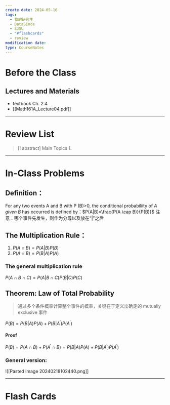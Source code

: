 ```yaml
---
create date: 2024-05-16
tags:
  - 我的研究生
  - DataSince
  - SJSU
  - "#flashcards"
  - review
modification date: 
type: CourseNotes
---
```


# Before the Class
## Lectures and Materials
- textbook Ch. 2.4
- [[Math161A_Lecture04.pdf]]
---
# Review List
>[! abstract] Main Topics
>1. 

---
# In-Class Problems
## Definition：
For any two events A and B with P (B)>0, the conditional probabiliity of *A given B* has occurred is defined by：$P(A|B)=\frac{P(A \cap B)}{P(B)}$
注意：哪个事件先发生，则作为分母以及放在“|”之后
## The Multiplication Rule：
1. $P(A \cap B) = P(A|B)P(B)$ 
2. $P(A \cap B) = P(B|A)P(A)$
### The general multiplication rule
$P(A \cap B \cap C)=P(A|B \cap C)P(B|C)P(C)$
## Theorem: Law of Total Probability
> 通过多个条件概率计算整个事件的概率，关键在于定义出确定的 mutually exclusive 事件

$P(B)=P(B|A)P(A)+P(B|A^\prime)P(A^\prime)$
#### Proof
$P(B)=P(A \cap B) + P(A^\prime \cap B)= P(B|A)P(A)+P(B|A^\prime)P(A^\prime)$
### General version:
![[Pasted image 20240218102440.png]]

---

# Flash Cards
